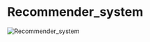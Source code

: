# Recommender_system
![Recommender_system](https://socialify.git.ci/Cypher-H/Recommender_system/image?description=1&forks=1&issues=1&language=1&owner=1&stargazers=1&theme=Light)

